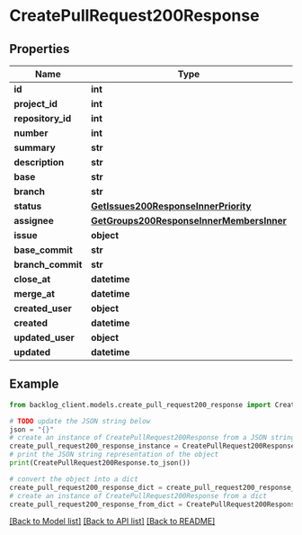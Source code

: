 # CreatePullRequest200Response


## Properties

Name | Type | Description | Notes
------------ | ------------- | ------------- | -------------
**id** | **int** |  | [optional] 
**project_id** | **int** |  | [optional] 
**repository_id** | **int** |  | [optional] 
**number** | **int** |  | [optional] 
**summary** | **str** |  | [optional] 
**description** | **str** |  | [optional] 
**base** | **str** |  | [optional] 
**branch** | **str** |  | [optional] 
**status** | [**GetIssues200ResponseInnerPriority**](GetIssues200ResponseInnerPriority.md) |  | [optional] 
**assignee** | [**GetGroups200ResponseInnerMembersInner**](GetGroups200ResponseInnerMembersInner.md) |  | [optional] 
**issue** | **object** |  | [optional] 
**base_commit** | **str** |  | [optional] 
**branch_commit** | **str** |  | [optional] 
**close_at** | **datetime** |  | [optional] 
**merge_at** | **datetime** |  | [optional] 
**created_user** | **object** |  | [optional] 
**created** | **datetime** |  | [optional] 
**updated_user** | **object** |  | [optional] 
**updated** | **datetime** |  | [optional] 

## Example

```python
from backlog_client.models.create_pull_request200_response import CreatePullRequest200Response

# TODO update the JSON string below
json = "{}"
# create an instance of CreatePullRequest200Response from a JSON string
create_pull_request200_response_instance = CreatePullRequest200Response.from_json(json)
# print the JSON string representation of the object
print(CreatePullRequest200Response.to_json())

# convert the object into a dict
create_pull_request200_response_dict = create_pull_request200_response_instance.to_dict()
# create an instance of CreatePullRequest200Response from a dict
create_pull_request200_response_from_dict = CreatePullRequest200Response.from_dict(create_pull_request200_response_dict)
```
[[Back to Model list]](../README.md#documentation-for-models) [[Back to API list]](../README.md#documentation-for-api-endpoints) [[Back to README]](../README.md)



